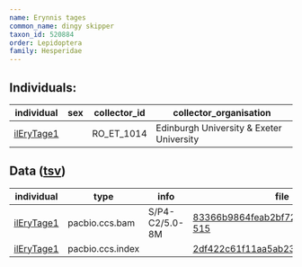 ```yaml
---
name: Erynnis tages
common_name: dingy skipper
taxon_id: 520884
order: Lepidoptera
family: Hesperidae
---
```


## Individuals:

| individual | sex | collector_id | collector_organisation |
| ---------- | --- | ------------ | ---------------------- |
| [ilEryTage1](ilEryTage1.md) |  | RO_ET_1014 | Edinburgh University & Exeter University |

## Data ([tsv](Erynnis_tages_data.tsv))

| individual | type | info | file |
| ---------- | ---- | ---- | ---- |
| [ilEryTage1](ilEryTage1.md) | pacbio.ccs.bam | S/P4-C2/5.0-8M | [83366b9864feab2bf72e4c0acceeb6ce-515](https://darwin.cog.sanger.ac.uk/insects/Erynnis_tages/ilEryTage1/genomic_data/pacbio/m64089_200108_171510.ccs.bam) |
| [ilEryTage1](ilEryTage1.md) | pacbio.ccs.index |  | [2df422c61f11aa5ab23acc8067b76774](https://darwin.cog.sanger.ac.uk/insects/Erynnis_tages/ilEryTage1/genomic_data/pacbio/m64089_200108_171510.ccs.bam.pbi) |
